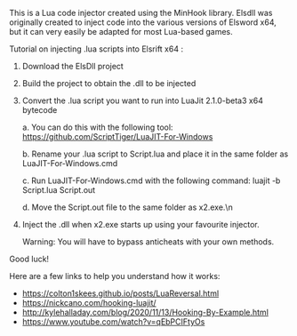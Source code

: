 This is a Lua code injector created using the MinHook library.
Elsdll was originally created to inject code into the various versions of Elsword x64, but it can very easily be adapted for most Lua-based games.


Tutorial on injecting .lua scripts into Elsrift x64 :

1) Download the ElsDll project
2) Build the project to obtain the .dll to be injected

3) Convert the .lua script you want to run into LuaJit 2.1.0-beta3 x64 bytecode
   
	a. You can do this with the following tool: https://github.com/ScriptTiger/LuaJIT-For-Windows

	b. Rename your .lua script to Script.lua and place it in the same folder as LuaJIT-For-Windows.cmd

	c. Run LuaJIT-For-Windows.cmd with the following command: luajit -b Script.lua Script.out

	d. Move the Script.out file to the same folder as x2.exe.\n

5) Inject the .dll when x2.exe starts up using your favourite injector.

   Warning: You will have to bypass anticheats with your own methods.

Good luck!


Here are a few links to help you understand how it works:
- https://colton1skees.github.io/posts/LuaReversal.html
- https://nickcano.com/hooking-luajit/
- http://kylehalladay.com/blog/2020/11/13/Hooking-By-Example.html
- https://www.youtube.com/watch?v=qEbPCIFtyOs
